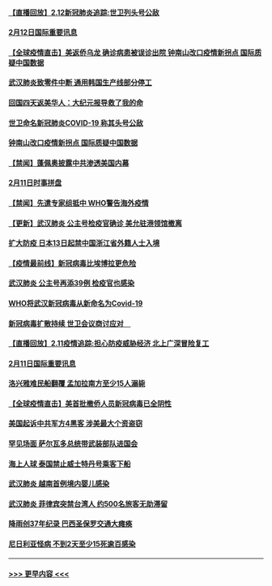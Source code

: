 #### [【直播回放】2.12新冠肺炎追踪:世卫列头号公敌](../pages/prog202/a102775541.md?t=02130056) 
#### [2月12日国际重要讯息](../pages/prog202/a102775437.md?t=02130056) 
#### [【全球疫情直击】美返侨乌龙 确诊病患被误诊出院 钟南山改口疫情新拐点 国际质疑中国数据](../pages/prog202/a102775378.md?t=02130056) 
#### [武汉肺炎致零件中断 通用韩国生产线部分停工](../pages/prog202/a102775365.md?t=02130056) 
#### [回国四天返美华人：大纪元报导救了我的命](../pages/prog202/a102775342.md?t=02130056) 
#### [世卫命名新冠肺炎COVID-19 称其头号公敌](../pages/prog202/a102775196.md?t=02130056) 
#### [钟南山改口疫情新拐点 国际质疑中国数据](../pages/prog202/a102775178.md?t=02130056) 
#### [【禁闻】蓬佩奥披露中共渗透美国内幕](../pages/prog202/a102775129.md?t=02130056) 
#### [2月11日时事拼盘](../pages/prog202/a102775140.md?t=02130056) 
#### [【禁闻】先遣专家组抵中 WHO警告海外疫情](../pages/prog202/a102775112.md?t=02130056) 
#### [【更新】武汉肺炎 公主号检疫官确诊 美允驻港领馆撤离](../pages/prog202/a102770740.md?t=02130056) 
#### [扩大防疫 日本13日起禁中国浙江省外籍人士入境](../pages/prog202/a102775051.md?t=02130056) 
#### [【疫情最前线】新冠病毒比埃博拉更危险](../pages/prog202/a102775043.md?t=02130056) 
#### [武汉肺炎 公主号再添39例 检疫官也感染](../pages/prog202/a102775031.md?t=02130056) 
#### [WHO将武汉新冠病毒从新命名为Covid-19](../pages/prog202/a102774891.md?t=02130056) 
#### [新冠病毒扩散持续 世卫会议商讨应对　](../pages/prog202/a102774850.md?t=02130056) 
#### [【直播回放】2.11疫情追踪:担心防疫威胁经济 北上广深冒险复工](../pages/prog202/a102774741.md?t=02130056) 
#### [2月11日国际重要讯息](../pages/prog202/a102774621.md?t=02130056) 
#### [洛兴雅难民船翻覆 孟加拉南方至少15人溺毙](../pages/prog202/a102774586.md?t=02130056) 
#### [【全球疫情直击】美首批撤侨人员新冠病毒已全阴性](../pages/prog202/a102774523.md?t=02130056) 
#### [美国起诉中共军方4黑客 涉美最大个资盗窃](../pages/prog202/a102774508.md?t=02130056) 
#### [罕见场面  萨尔瓦多总统带武装部队进国会](../pages/prog202/a102774494.md?t=02130056) 
#### [海上人球 泰国禁止威士特丹号乘客下船](../pages/prog202/a102774384.md?t=02130056) 
#### [武汉肺炎 越南首例境内婴儿感染](../pages/prog202/a102774365.md?t=02130056) 
#### [武汉肺炎 菲律宾突禁台湾人 约500名旅客无助滞留](../pages/prog202/a102774288.md?t=02130056) 
#### [降雨创37年纪录 巴西圣保罗交通大瘫痪](../pages/prog202/a102774273.md?t=02130056) 
#### [尼日利亚怪病 不到2天至少15死逾百感染](../pages/prog202/a102774260.md?t=02130056) 

----
#### [ >>> 更早内容 <<< ](../indexes/prog202-earlier.md)
